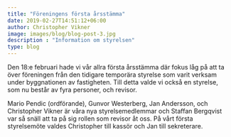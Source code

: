 ```yaml
---
title: "Föreningens första årsstämma"
date: 2019-02-27T14:51:12+06:00
author: Christopher Vikner
image: images/blog/blog-post-3.jpg
description : "Information om styrelsen"
type: blog
---
```


Den 18:e februari hade vi vår allra första årsstämma där fokus låg på att ta över föreningen från den tidigare temporära styrelse som varit verksam under byggnationen av fastigheten. Till detta valde vi också en styrelse, som nu består av fyra personer, och revisor.

<!--more--> 

Mario Pendic (ordförande), Gunvor Westerberg, Jan Andersson, och Christopher Vikner är våra nya styrelsemedlemmar och Staffan Bergqvist var så snäll att ta på sig rollen som revisor åt oss. På vårt första styrelsemöte valdes Christopher till kassör och Jan till sekreterare.